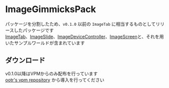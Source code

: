 # ImageGimmicksPack
パッケージを分割したため、`v0.1.0` 以前の `ImageTab` に相当するものとしてリリースしたパッケージです  
[ImageTab](/docs/Packages/ImageTab/)、[ImageSlide](/docs/Packages/ImageScreen/)、[ImageDeviceController](/docs/Packages/ImageDeviceController/)、[ImageScreen](/docs/Packages/ImageScreen/)と、それを用いたサンプルワールドが含まれています

## ダウンロード
v0.1.0以降はVPMからのみ配布を行っています  
[ootr's vpm repository](/docs/vpm) から導入を行ってください
